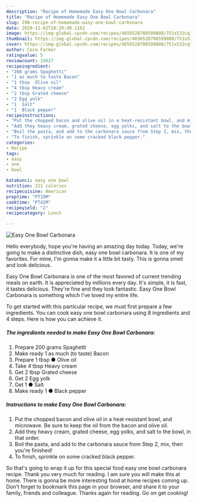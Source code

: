 ```yaml
---
description: "Recipe of Homemade Easy One Bowl Carbonara"
title: "Recipe of Homemade Easy One Bowl Carbonara"
slug: 298-recipe-of-homemade-easy-one-bowl-carbonara
date: 2020-11-02T20:29:40.116Z
image: https://img-global.cpcdn.com/recipes/4656528708599808/751x532cq70/easy-one-bowl-carbonara-recipe-main-photo.jpg
thumbnail: https://img-global.cpcdn.com/recipes/4656528708599808/751x532cq70/easy-one-bowl-carbonara-recipe-main-photo.jpg
cover: https://img-global.cpcdn.com/recipes/4656528708599808/751x532cq70/easy-one-bowl-carbonara-recipe-main-photo.jpg
author: Cora Farmer
ratingvalue: 5
reviewcount: 33627
recipeingredient:
- "200 grams Spaghetti"
- "1 as much to taste Bacon"
- "1 tbsp  Olive oil"
- "4 tbsp Heavy cream"
- "2 tbsp Grated cheese"
- "2 Egg yolk"
- "1  Salt"
- "1  Black pepper"
recipeinstructions:
- "Put the chopped bacon and olive oil in a heat-resistant bowl, and microwave. Be sure to keep the oil from the bacon and olive oil."
- "Add they heavy cream, grated cheese, egg yolks, and salt to the bowl, in that order."
- "Boil the pasta, and add to the carbonara sauce from Step 2, mix, then you&#39;re finished!"
- "To finish, sprinkle on some cracked black pepper."
categories:
- Recipe
tags:
- easy
- one
- bowl

katakunci: easy one bowl 
nutrition: 221 calories
recipecuisine: American
preptime: "PT19M"
cooktime: "PT42M"
recipeyield: "2"
recipecategory: Lunch

---
```



![Easy One Bowl Carbonara](https://img-global.cpcdn.com/recipes/4656528708599808/751x532cq70/easy-one-bowl-carbonara-recipe-main-photo.jpg)

Hello everybody, hope you're having an amazing day today. Today, we're going to make a distinctive dish, easy one bowl carbonara. It is one of my favorites. For mine, I'm gonna make it a little bit tasty. This is gonna smell and look delicious.

Easy One Bowl Carbonara is one of the most favored of current trending meals on earth. It is appreciated by millions every day. It's simple, it is fast, it tastes delicious. They're fine and they look fantastic. Easy One Bowl Carbonara is something which I've loved my entire life.




To get started with this particular recipe, we must first prepare a few ingredients. You can cook easy one bowl carbonara using 8 ingredients and 4 steps. Here is how you can achieve it.

<!--inarticleads1-->

##### The ingredients needed to make Easy One Bowl Carbonara:

1. Prepare 200 grams Spaghetti
1. Make ready 1 as much (to taste) Bacon
1. Prepare 1 tbsp ● Olive oil
1. Take 4 tbsp Heavy cream
1. Get 2 tbsp Grated cheese
1. Get 2 Egg yolk
1. Get 1 ● Salt
1. Make ready 1 ● Black pepper




<!--inarticleads2-->

##### Instructions to make Easy One Bowl Carbonara:

1. Put the chopped bacon and olive oil in a heat-resistant bowl, and microwave. Be sure to keep the oil from the bacon and olive oil.
1. Add they heavy cream, grated cheese, egg yolks, and salt to the bowl, in that order.
1. Boil the pasta, and add to the carbonara sauce from Step 2, mix, then you&#39;re finished!
1. To finish, sprinkle on some cracked black pepper.




So that's going to wrap it up for this special food easy one bowl carbonara recipe. Thank you very much for reading. I am sure you will make this at home. There is gonna be more interesting food at home recipes coming up. Don't forget to bookmark this page in your browser, and share it to your family, friends and colleague. Thanks again for reading. Go on get cooking!

